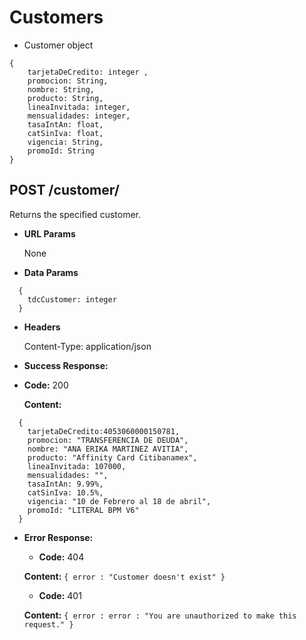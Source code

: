 # Customers

* Customer object
```
{
	tarjetaDeCredito: integer ,
	promocion: String,
	nombre: String,
	producto: String,
	lineaInvitada: integer,
	mensualidades: integer,
	tasaIntAn: float,
	catSinIva: float,
	vigencia: String,
	promoId: String
}
```

**POST /customer/**
  ----

  Returns the specified customer.
  
* **URL Params**  
  
  None
  
* **Data Params** 
```
  {
    tdcCustomer: integer
  }
``` 
  
* **Headers**  
  
  Content-Type: application/json  
  
* **Success Response:**
* **Code:** 200  

  **Content:**  
```
  {
	tarjetaDeCredito:4053060000150781,
	promocion: "TRANSFERENCIA DE DEUDA",
	nombre: "ANA ERIKA MARTINEZ AVITIA",
	producto: "Affinity Card Citibanamex",
	lineaInvitada: 107000,
	mensualidades: "",
	tasaIntAn: 9.99%,
	catSinIva: 10.5%,
	vigencia: "10 de Febrero al 18 de abril",
	promoId: "LITERAL BPM V6"
  }
```

* **Error Response:**  
  * **Code:** 404
    
  **Content:** `{ error : "Customer doesn't exist" }`
    
  * **Code:** 401
    
  **Content:** `{ error : error : "You are unauthorized to make this request." }`
  
  
  
  